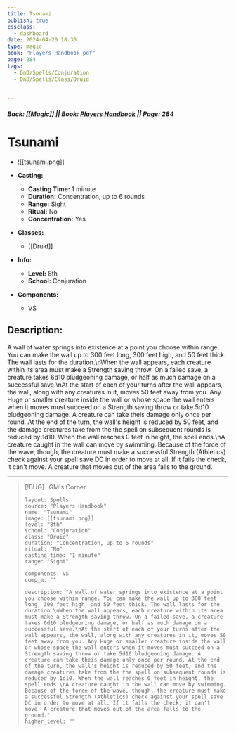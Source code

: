 ```yaml
---
title: Tsunami
publish: true
cssclass:
  - dashboard
date: 2024-04-20 18:30
type: magic
book: "Players Handbook.pdf"
page: 284
tags:
  - DnD/Spells/Conjuration
  - DnD/Spells/Class/Druid


---
```


##### Back: [[Magic]] || Book: [Players Handbook](https://drive.google.com/drive/folders/1O5bhpYizcIT5xxAoLOuzCRht_PVS7VSG?usp=sharing) || Page: 284

# Tsunami
- ![[tsunami.png]]
- **Casting:**
    - **Casting Time:** 1 minute
    - **Duration:** Concentration, up to 6 rounds
    - **Range:** Sight
    - **Ritual:** No
    - **Concentration:** Yes
- **Classes:**
    - [[Druid]]

- **Info:**
    - **Level:** 8th
    - **School:** Conjuration
- **Components:**
    - VS


## Description:
A wall of water springs into existence at a point you choose within range. You can make the wall up to 300 feet long, 300 feet high, and 50 feet thick. The wall lasts for the duration.\nWhen the wall appears, each creature within its area must make a Strength saving throw. On a failed save, a creature takes 6d10 bludgeoning damage, or half as much damage on a successful save.\nAt the start of each of your turns after the wall appears, the wall, along with any creatures in it, moves 50 feet away from you. Any Huge or smaller creature inside the wall or whose space the wall enters when it moves must succeed on a Strength saving throw or take 5d10 bludgeoning damage. A creature can take theis damage only once per round. At the end of the turn, the wall's height is reduced by 50 feet, and the damage creatures take from the the spell on subsequent rounds is reduced by 1d10. When the wall reaches 0 feet in height, the spell ends.\nA creature caught in the wall can move by swimming. Because of the force of the wave, though, the creature must make a successful Strength (Athletics) check against your spell save DC in order to move at all. If it fails the check, it can't move. A creature that moves out of the area falls to the ground.



---

> [!BUG]- GM's Corner
>
> ```statblock
> layout: Spells
> source: "Players Handbook"
> name: "Tsunami"
> image: [[tsunami.png]]
> level: "8th"
> school: "Conjuration"
> class: "Druid"
> duration: "Concentration, up to 6 rounds"
> ritual: "No"
> casting_time: "1 minute"
> range: "Sight"
>
> components: VS
> comp_m: ""
>
> description: "A wall of water springs into existence at a point you choose within range. You can make the wall up to 300 feet long, 300 feet high, and 50 feet thick. The wall lasts for the duration.\nWhen the wall appears, each creature within its area must make a Strength saving throw. On a failed save, a creature takes 6d10 bludgeoning damage, or half as much damage on a successful save.\nAt the start of each of your turns after the wall appears, the wall, along with any creatures in it, moves 50 feet away from you. Any Huge or smaller creature inside the wall or whose space the wall enters when it moves must succeed on a Strength saving throw or take 5d10 bludgeoning damage. A creature can take theis damage only once per round. At the end of the turn, the wall's height is reduced by 50 feet, and the damage creatures take from the the spell on subsequent rounds is reduced by 1d10. When the wall reaches 0 feet in height, the spell ends.\nA creature caught in the wall can move by swimming. Because of the force of the wave, though, the creature must make a successful Strength (Athletics) check against your spell save DC in order to move at all. If it fails the check, it can't move. A creature that moves out of the area falls to the ground."
> higher_level: ""
> ```
